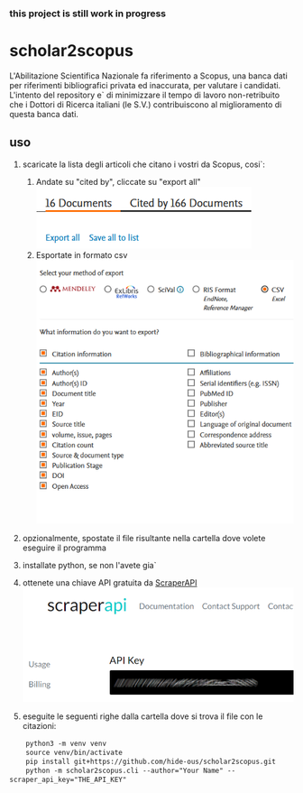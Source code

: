 ### this project is still work in progress

# scholar2scopus

L'Abilitazione Scientifica Nazionale fa riferimento a Scopus, una banca dati per riferimenti bibliografici privata ed inaccurata, per valutare i candidati. L'intento del repository e` di minimizzare il tempo di lavoro non-retribuito che i Dottori di Ricerca italiani (le S.V.) contribuiscono al miglioramento di questa banca dati.

## uso
1. scaricate la lista degli articoli che citano i vostri da Scopus, cosi`:
   1. Andate su "cited by", cliccate su "export all"
   ![Export link](assets/export_scopus.png)
   2. Esportate in formato csv   
   ![Export format](assets/export_format.png)

2. opzionalmente, spostate il file risultante nella cartella dove volete eseguire il programma
3. installate python, se non l'avete gia`
4. ottenete una chiave API gratuita da [ScraperAPI](https://dashboard.scraperapi.com/signup)
   ![Scraper API](assets/scraper_api.png)
5. eseguite le seguenti righe dalla cartella dove si trova il file con le citazioni:
```shell
    python3 -m venv venv
    source venv/bin/activate
    pip install git+https://github.com/hide-ous/scholar2scopus.git
    python -m scholar2scopus.cli --author="Your Name" --scraper_api_key="THE_API_KEY"
```


